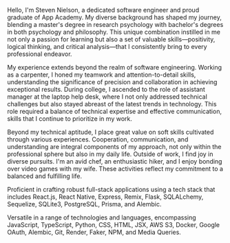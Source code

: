 Hello, I'm Steven Nielson, a dedicated software engineer and proud graduate of App Academy. My diverse background has shaped my journey, blending a master's degree in research psychology with bachelor's degrees in both psychology and philosophy. This unique combination instilled in me not only a passion for learning but also a set of valuable skills—positivity, logical thinking, and critical analysis—that I consistently bring to every professional endeavor.

My experience extends beyond the realm of software engineering. Working as a carpenter, I honed my teamwork and attention-to-detail skills, understanding the significance of precision and collaboration in achieving exceptional results. During college, I ascended to the role of assistant manager at the laptop help desk, where I not only addressed technical challenges but also stayed abreast of the latest trends in technology. This role required a balance of technical expertise and effective communication, skills that I continue to prioritize in my work.

Beyond my technical aptitude, I place great value on soft skills cultivated through various experiences. Cooperation, communication, and understanding are integral components of my approach, not only within the professional sphere but also in my daily life. Outside of work, I find joy in diverse pursuits. I'm an avid chef, an enthusiastic hiker, and I enjoy bonding over video games with my wife. These activities reflect my commitment to a balanced and fulfilling life.

Proficient in crafting robust full-stack applications using a tech stack that includes React.js, React Native, Express, Remix, Flask, SQLALchemy, Sequelize, SQLite3, PostgreSQL, Prisma, and Alembic.

Versatile in a range of technologies and languages, encompassing JavaScript, TypeScript, Python, CSS, HTML, JSX, AWS S3, Docker, Google OAuth, Alembic, Git, Render, Faker, NPM, and Media Queries.